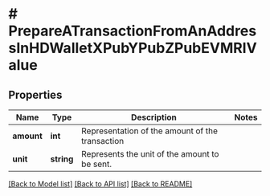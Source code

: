 # # PrepareATransactionFromAnAddressInHDWalletXPubYPubZPubEVMRIValue

## Properties

Name | Type | Description | Notes
------------ | ------------- | ------------- | -------------
**amount** | **int** | Representation of the amount of the transaction |
**unit** | **string** | Represents the unit of the amount to be sent. |

[[Back to Model list]](../../README.md#models) [[Back to API list]](../../README.md#endpoints) [[Back to README]](../../README.md)
